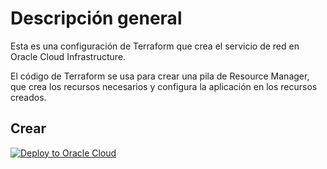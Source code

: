 # Descripción general
Esta es una configuración de Terraform que crea el servicio de red  en Oracle Cloud Infrastructure.

El código de Terraform se usa para crear una pila de Resource Manager, que crea los recursos necesarios y configura la aplicación en los recursos creados.

## Crear
[![Deploy to Oracle Cloud](https://oci-resourcemanager-plugin.plugins.oci.oraclecloud.com/latest/deploy-to-oracle-cloud.svg)](https://cloud.oracle.com/resourcemanager/stacks/create?zipUrl=https://github.com/jesselca96/LaboratoriosOCI/tree/main/Terraforms/Zips/Networking.zip)

